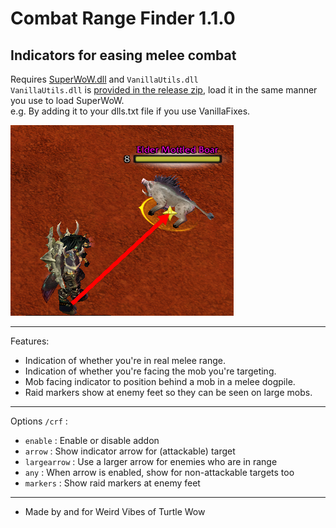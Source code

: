 # Combat Range Finder 1.1.0
Indicators for easing melee combat
---
Requires [SuperWoW.dll](https://github.com/balakethelock/SuperWoW) and `VanillaUtils.dll`  
`VanillaUtils.dll` is [provided in the release zip](https://github.com/MarcelineVQ/CombatRangeFinder/releases), load it in the same manner you use to load SuperWoW.  
e.g. By adding it to your dlls.txt file if you use VanillaFixes.  

![](./ex1.png)

---
Features:
* Indication of whether you're in real melee range.
* Indication of whether you're facing the mob you're targeting.
* Mob facing indicator to position behind a mob in a melee dogpile.
* Raid markers show at enemy feet so they can be seen on large mobs.

___
Options `/crf` :
* `enable` : Enable or disable addon
* `arrow` : Show indicator arrow for (attackable) target
* `largearrow` : Use a larger arrow for enemies who are in range
* `any` : When arrow is enabled, show for non-attackable targets too
* `markers` : Show raid markers at enemy feet

___
* Made by and for Weird Vibes of Turtle Wow  
